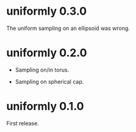 # uniformly 0.3.0

The uniform sampling on an ellipsoid was wrong.


# uniformly 0.2.0

* Sampling on/in torus.

* Sampling on spherical cap.


# uniformly 0.1.0

First release.



